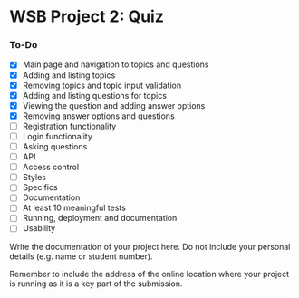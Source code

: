 # WSB Project 2: Quiz

### To-Do

- [x] Main page and navigation to topics and questions
- [x] Adding and listing topics
- [x] Removing topics and topic input validation
- [x] Adding and listing questions for topics
- [x] Viewing the question and adding answer options
- [x] Removing answer options and questions
- [ ] Registration functionality
- [ ] Login functionality
- [ ] Asking questions
- [ ] API
- [ ] Access control
- [ ] Styles
- [ ] Specifics
- [ ] Documentation
- [ ] At least 10 meaningful tests
- [ ] Running, deployment and documentation
- [ ] Usability

Write the documentation of your project here. Do not include your personal
details (e.g. name or student number).

Remember to include the address of the online location where your project is
running as it is a key part of the submission.
